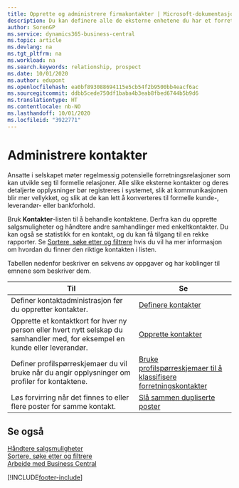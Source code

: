 ```yaml
---
title: Opprette og administrere firmakontakter | Microsoft-dokumentasjon
description: Du kan definere alle de eksterne enhetene du har et forretningsforhold til (for eksempel prospekter, kunder, leverandører og konsulenter), som kontakter.
author: SorenGP
ms.service: dynamics365-business-central
ms.topic: article
ms.devlang: na
ms.tgt_pltfrm: na
ms.workload: na
ms.search.keywords: relationship, prospect
ms.date: 10/01/2020
ms.author: edupont
ms.openlocfilehash: ea0bf893088694115e5cb54f2b9500bb4eacf6ac
ms.sourcegitcommit: ddbb5cede750df1baba4b3eab8fbed6744b5b9d6
ms.translationtype: HT
ms.contentlocale: nb-NO
ms.lasthandoff: 10/01/2020
ms.locfileid: "3922771"
---
```

# <a name="managing-contacts"></a>Administrere kontakter

Ansatte i selskapet møter regelmessig potensielle forretningsrelasjoner som kan utvikle seg til formelle relasjoner. Alle slike eksterne kontakter og deres detaljerte opplysninger bør registreres i systemet, slik at kommunikasjonen blir mer vellykket, og slik at de kan lett å konverteres til formelle kunde-, leverandør- eller bankforhold.

Bruk **Kontakter**-listen til å behandle kontaktene. Derfra kan du opprette salgsmuligheter og håndtere andre samhandlinger med enkeltkontakter. Du kan også se statistikk for en kontakt, og du kan få tilgang til en rekke rapporter. Se [Sortere, søke etter og filtrere](ui-enter-criteria-filters.md) hvis du vil ha mer informasjon om hvordan du finner den riktige kontakten i listen.  

Tabellen nedenfor beskriver en sekvens av oppgaver og har koblinger til emnene som beskriver dem.

| Til | Se |
| --- | --- |
| Definer kontaktadministrasjon før du oppretter kontakter. |[Definere kontakter](marketing-setup-contacts.md) |
| Opprette et kontaktkort for hver ny person eller hvert nytt selskap du samhandler med, for eksempel en kunde eller leverandør. |[Opprette kontakter](marketing-create-contact-companies.md) |
|Definer profilspørreskjemaer du vil bruke når du angir opplysninger om profiler for kontaktene.|[Bruke profilspørreskjemaer til å klassifisere forretningskontakter](marketing-create-contact-profile-questionnaire.md)|
|Løs forvirring når det finnes to eller flere poster for samme kontakt.|[Slå sammen dupliserte poster](sales-how-merge-duplicate-records.md)|

## <a name="see-also"></a>Se også

[Håndtere salgsmuligheter](marketing-manage-sales-opportunities.md)  
[Sortere, søke etter og filtrere](ui-enter-criteria-filters.md)  
[Arbeide med Business Central](ui-work-product.md)  


[!INCLUDE[footer-include](includes/footer-banner.md)]